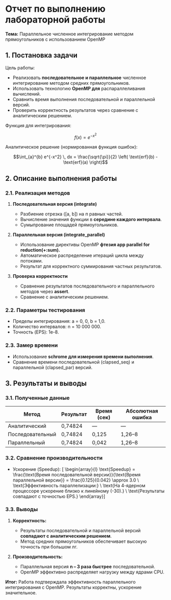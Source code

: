 # Отчет по выполнению лабораторной работы

**Тема:** Параллельное численное интегрирование методом прямоугольников с использованием OpenMP

## 1. Постановка задачи

Цель работы:

- Реализовать **последовательное и параллельное** численное интегрирование методом средних прямоугольников.
- Использовать технологию **OpenMP для** распараллеливания вычислений.
- Сравнить время выполнения последовательной и параллельной версий.
- Проверить корректность результатов через сравнение с аналитическим решением.

Функция для интегрирования:

$$f(x) = e^{-x^2}$$

Аналитическое решение (нормированная функция ошибок):

$$\int_{a}^{b} e^{-x^2} \, dx = \frac{\sqrt{\pi}}{2} \left( \text{erf}(b) - \text{erf}(a) \right)$$

## 2. Описание выполнения работы

### 2.1. Реализация методов

1. **Последовательная версия (integrate)**  
   - Разбиение отрезка \([a, b]\) на п равных частей.  
   - Вычисление значения функции в **середине каждого интервала**.  
   - Сумыпрование площадей прямоугольников.

2. **Параллельная версия (integrate_parallel)**  
   - Использование директивы OpenMP **фтезия app parallel for reduction(+:sum).**  
   - Автоматическое распределение итераций цикла между потоками.  
   - Результат для корректного суммирования частных результатов.

3. **Проверка корректности**  
   - Сравнение результатов последовательного и параллельного методов через **assert**.  
   - Сравнение с аналитическим решением.

### 2.2. Параметры тестирования

- Пределы интегрирования: a = 0, 0, b = 1,0.  
- Количество интервалов: n = 10 000 000.  
- Точность (EPS): 1e-8.

### 2.3. Замер времени

- Использование **schrome для измерения времени выполнения**.  
- Сравнение времени последовательной (clapsed_seq) и параллельной (clapsed_par) версий.

## 3. Результаты и выводы

### 3.1. Полученные данные

| Метод    | Результат    | Время (сек) | Абсолютная ошибка |
|---|---|---|---|
| Аналитический    | 0,74824    | —    | —    |
| Последовательный    | 0,74824    | 0,125    | 1,26–8    |
| Параллельный    | 0,74824    | 0,042    | 1,26–8    |

### 3.2. Сравнение производительности

- Ускорение (Speedup):
  \[  \begin{array}{l}
    \text{Speedup} = \frac{\text{Время последовательной версии}}{\text{Время параллельной версии}} = \frac{0.125}{0.042} \approx 3.0 \\
    \text{Эффективность параллелизации:} \\
    \text{На 4-ядерном процессоре ускорение близко к линейному (-30).} \\
    \text{Результаты совпадают с точностью EPS.}
  \end{array}\]

### 3.3. Выводы

1. **Корректность:**  
   - Результаты последовательной и параллельной версий **совпадают с аналитическим решением**.  
   - Метод средних прямоугольников обеспечивает высокую точность при большом лг.

2. **Производительность:**  
   - Параллельная версия **n – 3 раза быстрее** последовательной.  
   - OpenMP эффективно распределяет нагрузку между ядрами CPU.

**Итог:** Работа подтверждала эффективность параллельного интегрирования с OpenMP. Результаты корректны, ускорение значительное.
